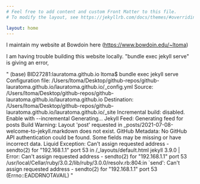 ```yaml
---
# Feel free to add content and custom Front Matter to this file.
# To modify the layout, see https://jekyllrb.com/docs/themes/#overriding-theme-defaults

layout: home
---
```




I maintain my website at Bowdoin here (https://www.bowdoin.edu/~ltoma)

I am having trouble building this website locally. "bundle exec jekyll serve" is giving an error, 

" (base) BID27281:lauratoma.github.io ltoma$ bundle exec jekyll serve 
Configuration file: /Users/ltoma/Desktop/github-repos/github-lauratoma.github.io/lauratoma.github.io/_config.yml
            Source: /Users/ltoma/Desktop/github-repos/github-lauratoma.github.io/lauratoma.github.io
       Destination: /Users/ltoma/Desktop/github-repos/github-lauratoma.github.io/lauratoma.github.io/_site
 Incremental build: disabled. Enable with --incremental
      Generating... 
       Jekyll Feed: Generating feed for posts
     Build Warning: Layout 'post' requested in _posts/2021-07-08-welcome-to-jekyll.markdown does not exist.
   GitHub Metadata: No GitHub API authentication could be found. Some fields may be missing or have incorrect data.
  Liquid Exception: Can't assign requested address - sendto(2) for "192.168.1.1" port 53 in /_layouts/default.html
jekyll 3.9.0 | Error:  Can't assign requested address - sendto(2) for "192.168.1.1" port 53
/usr/local/Cellar/ruby/3.0.2/lib/ruby/3.0.0/resolv.rb:804:in `send': Can't assign requested address - sendto(2) for "192.168.1.1" port 53 (Errno::EADDRNOTAVAIL)
"
